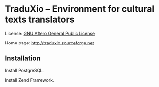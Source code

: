 TraduXio – Environment for cultural texts translators
=====================================================

License: [GNU Affero General Public License](http://www.gnu.org/licenses/agpl.html)

Home page: <http://traduxio.sourceforge.net>

Installation
------------

Install PostgreSQL.

Install Zend Framework.
